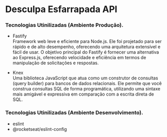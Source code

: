 # Desculpa Esfarrapada API

### Tecnologias Utinilizadas (Ambiente Produção).
- Fastify  
Framework web leve e eficiente para Node.js. Ele foi projetado para ser rápido e de alto desempenho, oferecendo uma arquitetura extensível e fácil de usar. O objetivo principal do Fastify é fornecer uma alternativa ao Express.js, oferecendo velocidade e eficiência em termos de manipulação de solicitações e respostas.  

- Knex  
Uma biblioteca JavaScript que atua como um construtor de consultas (query builder) para bancos de dados relacionais. Ele permite que você construa consultas SQL de forma programática, utilizando uma sintaxe mais amigável e expressiva em comparação com a escrita direta de SQL.


### Tecnologias Utinilizadas (Ambiente Desenvolvimento).  
- eslint  
- @rocketseat/eslint-config